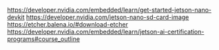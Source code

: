 https://developer.nvidia.com/embedded/learn/get-started-jetson-nano-devkit
https://developer.nvidia.com/jetson-nano-sd-card-image
https://etcher.balena.io/#download-etcher
https://developer.nvidia.com/embedded/learn/jetson-ai-certification-programs#course_outline
